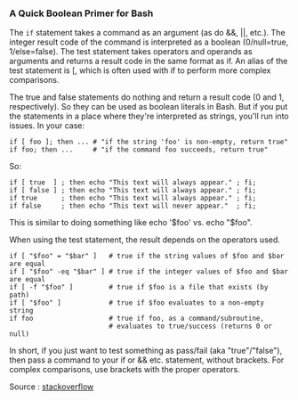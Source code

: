 ### A Quick Boolean Primer for Bash

The <code>if</code> statement takes a command as an argument (as do &&, ||, etc.). The integer result code of the command is interpreted as a boolean (0/null=true, 1/else=false).
The test statement takes operators and operands as arguments and returns a result code in the same format as if. An alias of the test statement is [, which is often used with if to perform more complex comparisons.

The true and false statements do nothing and return a result code (0 and 1, respectively). So they can be used as boolean literals in Bash. But if you put the statements in a place where they're interpreted as strings, you'll run into issues. In your case:

    if [ foo ]; then ... # "if the string 'foo' is non-empty, return true"
    if foo; then ...     # "if the command foo succeeds, return true"

So:

    if [ true  ] ; then echo "This text will always appear." ; fi;
    if [ false ] ; then echo "This text will always appear." ; fi;
    if true      ; then echo "This text will always appear." ; fi;
    if false     ; then echo "This text will never appear."  ; fi;
This is similar to doing something like echo '$foo' vs. echo "$foo".

When using the test statement, the result depends on the operators used.

    if [ "$foo" = "$bar" ]   # true if the string values of $foo and $bar are equal
    if [ "$foo" -eq "$bar" ] # true if the integer values of $foo and $bar are equal
    if [ -f "$foo" ]         # true if $foo is a file that exists (by path)
    if [ "$foo" ]            # true if $foo evaluates to a non-empty string
    if foo                   # true if foo, as a command/subroutine,
                             # evaluates to true/success (returns 0 or null)

In short, if you just want to test something as pass/fail (aka "true"/"false"), then pass a command to your if or && etc. statement, without brackets. For complex comparisons, use brackets with the proper operators.


Source : [stackoverflow](link=https://stackoverflow.com/a/47876317/2120239)
